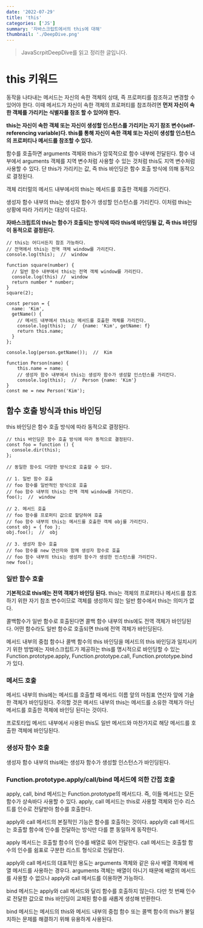 ```yaml
---
date: '2022-07-29'
title: 'this'
categories: ['JS']
summary: '자바스크립트에서의 this에 대해'
thumbnail: './DeepDive.png'
---
```

> JavaScrpitDeepDive를 읽고 정리한 글입니다.

# this 키워드
동작을 나타내는 메서드는 자신의 속한 객체의 상태, 즉 프로퍼티를 참조하고 변경할 수 있어야 한다.
이때 메서드가 자신이 속한 객체의 프로퍼티를 참조하려면 **먼저 자신이 속한 객체를 가리키는 식별자를 참조 할 수 있어야 한다.**

**this는 자신이 속한 객체 또는 자신이 생성할 인스턴스를 가리키는 자기 참조 변수(self-referencing variable)다. this를 통해 자신이 속한 객체 또는 자신이 생성할 인스턴스의 프로퍼티나 메서드를 참조할 수 있다.**

함수를 호출하면 arguments 객체와 this가 암묵적으로 함수 내부에 전달된다. 함수 내부에서 arguments 객체를 지역 변수처럼 사용할 수 있는 것처럼 this도 지역 변수처럼 사용할 수 있다. 단 this가 가리키는 값, 즉 this 바인딩은 함수 호출 방식에 의해 동적으로 결정된다.

객체 리터럴의 메서드 내부에서의 this는 메서드를 호출한 객체를 가리킨다.

생성자 함수 내부의 this는 생성자 함수가 생성할 인스턴스를 가리킨다.
이처럼 this는 상황에 따라 가리키는 대상이 다르다.

**자바스크립트의 this는 함수가 호출되는 방식에 따라 this에 바인딩될 값, 즉 this 바인딩이 동적으로 결정된다.**

```
// this는 어디서든지 참조 가능하다.
// 전역에서 this는 전역 객체 window를 가리킨다.
console.log(this);	//	window

```
```
function square(number) {
  // 일반 함수 내부에서 this는 전역 객체 window를 가리킨다.
  console.log(this)	//	window
  return number * number;
}
square(2);
```

```
const person = {
  name: 'Kim',
  getName() {
    // 메서드 내부에서 this는 메서드를 호출한 객체를 가리킨다.
    console.log(this);	//	{name: 'Kim', getName: f}
    return this.name;
  }
};

console.log(person.getName());	//	Kim

```

```
function Person(name) {
	this.name = name;
    // 생성자 함수 내부에서 this는 생성자 함수가 생성할 인스턴스를 가리킨다.
    console.log(this);	//	Person {name: 'Kim'}
}
const me = new Person('Kim');
```

## 함수 호출 방식과 this 바인딩
this 바인딩은 함수 호출 방식에 따라 동적으로 결정된다.

```
// this 바인딩은 함수 호출 방식에 따라 동적으로 결정된다.
const foo = function () {
  console.dir(this);
};

// 동일한 함수도 다양한 방식으로 호출할 수 있다.

// 1. 일반 함수 호출
// foo 함수를 일반적인 방식으로 호출
// foo 함수 내부의 this는 전역 객체 window를 가리킨다.
foo();	//	window

// 2. 메서드 호출
// foo 함수를 프로퍼티 값으로 할당하여 호출
// foo 함수 내부의 this는 메서드를 호출한 객체 obj를 가리킨다.
const obj = { foo };
obj.foo();	//	obj

// 3. 생성자 함수 호출
// foo 함수를 new 연산자와 함께 생성자 함수로 호출
// foo 함수 내부의 this는 생성자 함수가 생성한 인스턴스를 가리킨다.
new foo();

```

### 일반 함수 호출
**기본적으로 this에는 전역 객체가 바인딩 된다.**
this는 객체의 프로퍼티나 메서드를 참조하기 위한 자기 참조 변수이므로 객체를 생성하지 않는 일반 함수에서 this는 의미가 없다.

콜백함수가 일반 함수로 호출된다면 콜백 함수 내부의 this에도 전역 객체가 바인딩된다. 어떤 함수라도 일반 함수로 호출되면 this에 전역 객체가 바인딩된다.

메서드 내부의 중첩 함수나 콜백 함수의 this 바인딩을 메서드의 this 바인딩과 일치시키기 위한 방법에는
자바스크립트가 제공하는 this를 명시적으로 바인딩할 수 있는
Function.prototype.apply, Function.prototype.call, Function.prototype.bind가 있다.

### 메서드 호출
메서드 내부의 this에는 메서드를 호출할 때 메서드 이름 앞의 마침표 연산자 앞에 기술한 객체가 바인딩된다.
주의할 것은 메서드 내부의 this는 메서드를 소유한 객체가 아닌 메서드를 호출한 객체에 바인딩 된다는 것이다.

프로토타입 메서드 내부에서 사용된 this도 일반 메서드와 마찬가지로 해당 메서드를 호출한 객체에 바인딩된다.

### 생성자 함수 호출
생성자 함수 내부의 this에는 생성자 함수가 생성할 인스턴스가 바인딩된다.

### Function.prototype.apply/call/bind 메서드에 의한 간접 호출
apply, call, bind 메서드는 Function.prototype의 메서드다. 즉, 이들 메서드는 모든 함수가 상속바다 사용할 수 있다. apply, call 메서드는 this로 사용할 객체와 인수 리스트를 인수로 전달받아 함수를 호출한다.

apply와 call 메서드의 본질적인 기능은 함수를 호출하는 것이다.
apply와 call 메서드는 호출할 함수에 인수를 전달하는 방식만 다를 뿐 동일하게 동작한다.

apply 메서드는 호출할 함수의 인수를 배열로 묶어 전달한다.
call 메서드는 호출할 함수의 인수를 쉼표로 구분한 리스트 형식으로 전달한다.

apply와 call 메서드의 대표적인 용도는 arguments 객체와 같은 유사 배열 객체에 배열 메서드를 사용하는 경우다. arguments 객체는 배열이 아니기 때문에 배열의 메서드를 사용할 수 없으나 apply와 call 메서드를 이용하면 가능하다.

bind 메서드는 apply와 call 메서드와 달리 함수를 호출하지 않는다. 다만 첫 번째 인수로 전달한 값으로 this 바인딩이 교체된 함수를 새롭게 생성해 반환한다.

bind 메서드는 메서드의 this와 메서드 내부의 중첩 함수 또는 콜백 함수의 this가 불일치하는 문제를 해결하기 위해 유용하게 사용된다.
